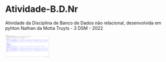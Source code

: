 # Atividade-B.D.Nr

Atividade da Disciplina de Banco de Dados não relacional, desenvolvida em pyhton
Nathan da Motta Truyts - 3 DSM - 2022

<img  src="https://github.com/Nathtruyts/Atividade-B.D.Nr/blob/master/imagens/output.png" width="140px" height="70px">
